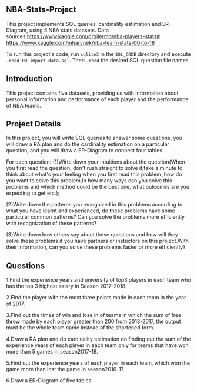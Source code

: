 ## NBA-Stats-Project
This project implements SQL queries, cardinality estimation and ER-Diagram, using 5 NBA stats datasets.
Data sources:https://www.kaggle.com/drgilermo/nba-players-stats#
            https://www.kaggle.com/mharvnek/nba-team-stats-00-to-18

To run this project's code, run `sqlite3` in the `SQL_CODE` directory and execute `.read 00-import-data.sql`.
Then `.read` the desired SQL question file names.

## Introduction
This project contains five datasets, providing us with information about personal information and performance of each player and the performance of NBA teams.

## Project Details
In this project, you will write SQL queries to answer some questions, you will draw a RA plan and do the cardinality estimation on a particular question, and you will draw a ER-Diagram to connect four tables. 

For each question:
(1)Wirte down your intuitions about the question(When you first read the question, don't rush straight to solve it,take a minute to think about what's your feeling when you first read this problem ,how do you want to solve this problem,In how many ways can you solve this problems and which method could be the best one, what outcomes are you expecting to get,etc.);  

(2)Write down the patterns you recognized in this problems according to what you have learnt and experienced, do these problems have some particular common patterns? Can you solve the problems more efficiently with recognization of these patterns?  

(3)Write down how others say about these questions and how will they solve these problems if you have partners or instuctors on this project.With their information, can you solve these problems faster or more efficiently?  

## Questions
1.Find the experience years and university of top3  players in each team who has the top 3 highest salary in Season 2017-2018.  

2.Find the player with the most three points made in each team in the year of 2017.  

3.Find out the times of win and lose in  of teams in which the sum of free throw made by each player greater than 200 from 2013-2017, the output must be the whole team name instead of the shortened form.

4.Draw a RA plan and do cardinality estimation on finding out the sum of the experience years of each player in each team only for teams that have won more than 5 games in season2017-18.   

5.Find out the experience years of each player in each team, which won the game more than lost the game in season2016-17. 

6.Draw a ER-Diagram of five tables.

